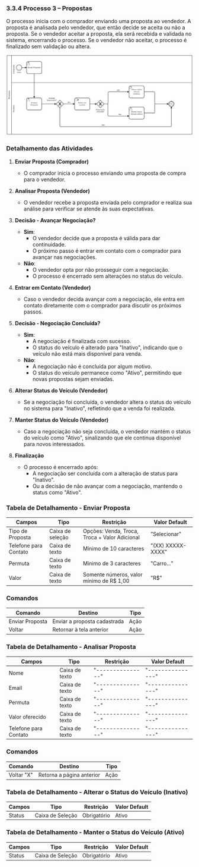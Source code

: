 ### 3.3.4 Processo 3 – Propostas
O processo inicia com o comprador enviando uma proposta ao vendedor. A proposta é analisada pelo vendedor, que então decide se aceita ou não a proposta. Se o vendedor aceitar a proposta, ela será recebida e validada no sistema, encerrando o processo. Se o vendedor não aceitar, o processo é finalizado sem validação ou altera.

![Exemplo de um Modelo BPMN do PROCESSO 4](images/Negociacao1.png "Modelo BPMN do Processo 4.")


### Detalhamento das Atividades

1. **Enviar Proposta (Comprador)**  
   - O comprador inicia o processo enviando uma proposta de compra para o vendedor.

2. **Analisar Proposta (Vendedor)**  
   - O vendedor recebe a proposta enviada pelo comprador e realiza sua análise para verificar se atende às suas expectativas.

3. **Decisão - Avançar Negociação?**  
   - **Sim**:  
     - O vendedor decide que a proposta é válida para dar continuidade.  
     - O próximo passo é entrar em contato com o comprador para avançar nas negociações.  
   - **Não**:  
     - O vendedor opta por não prosseguir com a negociação.  
     - O processo é encerrado sem alterações no status do veículo.

4. **Entrar em Contato (Vendedor)**  
   - Caso o vendedor decida avançar com a negociação, ele entra em contato diretamente com o comprador para discutir os próximos passos.

5. **Decisão - Negociação Concluída?**  
   - **Sim**:  
     - A negociação é finalizada com sucesso.  
     - O status do veículo é alterado para "Inativo", indicando que o veículo não está mais disponível para venda.  
   - **Não**:  
     - A negociação não é concluída por algum motivo.  
     - O status do veículo permanece como "Ativo", permitindo que novas propostas sejam enviadas.

6. **Alterar Status do Veículo (Vendedor)**  
   - Se a negociação foi concluída, o vendedor altera o status do veículo no sistema para "Inativo", refletindo que a venda foi realizada.

7. **Manter Status do Veículo (Vendedor)**  
   - Caso a negociação não seja concluída, o vendedor mantém o status do veículo como "Ativo", sinalizando que ele continua disponível para novos interessados.

8. **Finalização**  
   - O processo é encerrado após:  
     - A negociação ser concluída com a alteração de status para "Inativo".  
     - Ou a decisão de não avançar com a negociação, mantendo o status como "Ativo".
    
       
### Tabela de Detalhamento - Enviar Proposta

| Campos            | Tipo            | Restrição                     | Valor Default           |
|-------------------|-----------------|-------------------------------|-------------------------|
| Tipo de Proposta  | Caixa de seleção| Opções: Venda, Troca, Troca + Valor Adicional | "Selecionar"           |
| Telefone para Contato | Caixa de texto | Mínimo de 10 caracteres       | "(XX) XXXXX-XXXX"       |
| Permuta           | Caixa de texto  | Mínimo de 3 caracteres        | "Carro..."              |
| Valor             | Caixa de texto  | Somente números, valor mínimo de R$ 1,00 | "R$"                   |

### Comandos

| Comando             | Destino                          | Tipo  |
|---------------------|----------------------------------|-------|
| Enviar Proposta     | Enviar a proposta cadastrada     | Ação  |
| Voltar         | Retornar à tela anterior         | Ação  |


### Tabela de Detalhamento - Analisar Proposta

| Campos            | Tipo            | Restrição                     | Valor Default           |
|-------------------|-----------------|-------------------------------|-------------------------|
| Nome  | Caixa de texto|"---------------" | "---------------"           |
| Email | Caixa de texto | "---------------"       | "---------------"      |
| Permuta           | Caixa de texto  | "---------------"       | "---------------"              |
| Valor oferecido           | Caixa de texto  | "---------------" | "---------------"                |
| Telefone para Contato             | Caixa de texto  | "---------------" | "---------------"                   |

### **Comandos**

| **Comando**          | **Destino**                          | **Tipo**        |
|-----------------------|--------------------------------------|----------------|
| Voltar "X"         | Retorna a página anterior        | Ação            |


### Tabela de Detalhamento - Alterar o Status do Veículo (Inativo)

| Campos            | Tipo            | Restrição                     | Valor Default           |
|-------------------|-----------------|-------------------------------|-------------------------|
| Status  | Caixa de Seleção| Obrigatório | Ativo           |

### Tabela de Detalhamento - Manter o Status do Veículo (Ativo)

| Campos            | Tipo            | Restrição                     | Valor Default           |
|-------------------|-----------------|-------------------------------|-------------------------|
| Status  | Caixa de Seleção| Obrigatório | Ativo           |






